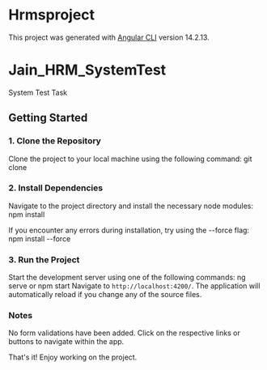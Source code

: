 # Hrmsproject

This project was generated with [Angular CLI](https://github.com/angular/angular-cli) version 14.2.13.

# Jain_HRM_SystemTest
System Test Task

## Getting Started

### 1. Clone the Repository
Clone the project to your local machine using the following command:
git clone <repository-url>

### 2. Install Dependencies
Navigate to the project directory and install the necessary node modules:  npm install

If you encounter any errors during installation, try using the --force flag: npm install --force

### 3. Run the Project
Start the development server using one of the following commands: ng serve or npm start
Navigate to `http://localhost:4200/`. The application will automatically reload if you change any of the source files.

### Notes
No form validations have been added.
Click on the respective links or buttons to navigate within the app.

That's it! Enjoy working on the project.
